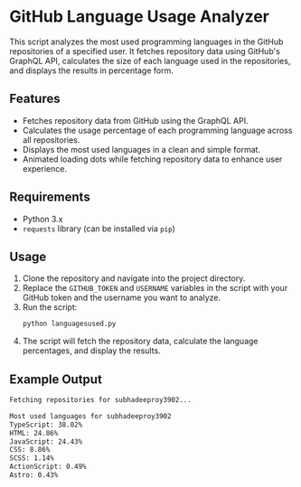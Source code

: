 # GitHub Language Usage Analyzer

This script analyzes the most used programming languages in the GitHub repositories of a specified user. It fetches repository data using GitHub's GraphQL API, calculates the size of each language used in the repositories, and displays the results in percentage form.

## Features

- Fetches repository data from GitHub using the GraphQL API.
- Calculates the usage percentage of each programming language across all repositories.
- Displays the most used languages in a clean and simple format.
- Animated loading dots while fetching repository data to enhance user experience.

## Requirements

- Python 3.x
- `requests` library (can be installed via `pip`)

## Usage

1. Clone the repository and navigate into the project directory.
2. Replace the `GITHUB_TOKEN` and `USERNAME` variables in the script with your GitHub token and the username you want to analyze.
3. Run the script:
   ```bash
   python languagesused.py
   ```
4. The script will fetch the repository data, calculate the language percentages, and display the results.

## Example Output

```bash
Fetching repositories for subhadeeproy3902...

Most used languages for subhadeeproy3902
TypeScript: 38.02%
HTML: 24.86%
JavaScript: 24.43%
CSS: 8.86%
SCSS: 1.14%
ActionScript: 0.49%
Astro: 0.43%
```
